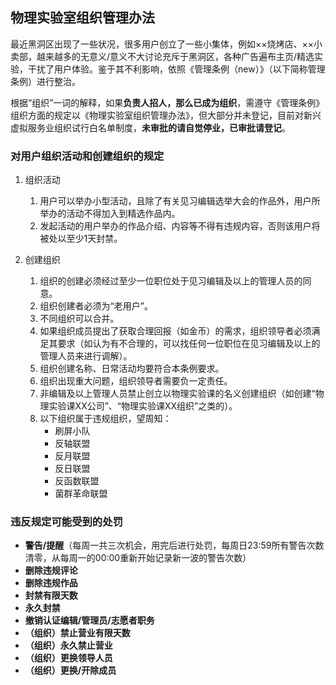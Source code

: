 ## 物理实验室组织管理办法

最近黑洞区出现了一些状况，很多用户创立了一些小集体，例如××烧烤店、××小卖部，越来越多的无意义/意义不大讨论充斥于黑洞区，各种广告遍布主页/精选实验，干扰了用户体验。鉴于其不利影响，依照《管理条例（new）》（以下简称管理条例）进行整治。

根据“组织”一词的解释，如果**负责人招人，那么已成为组织**，需遵守《管理条例》组织方面的规定以《物理实验室组织管理办法》，但大部分并未登记，目前对新兴虚拟服务业组织试行白名单制度，**未审批的请自觉停业，已审批请登记**。

### 对用户组织活动和创建组织的规定

1. 组织活动
    1. 用户可以举办小型活动，且除了有关见习编辑选举大会的作品外，用户所举办的活动不得加入到精选作品内。
    2. 发起活动的用户举办的作品介绍、内容等不得有违规内容，否则该用户将被处以至少1天封禁。

2. 创建组织
    1. 组织的创建必须经过至少一位职位处于见习编辑及以上的管理人员的同意。
    2. 组织创建者必须为“老用户”。
    3. 不同组织可以合并。
    4. 如果组织成员提出了获取合理回报（如金币）的需求，组织领导者必须满足其要求（如认为有不合理的，可以找任何一位职位在见习编辑及以上的管理人员来进行调解）。
    5. 组织创建名称、日常活动均要符合本条例要求。
    6. 组织出现重大问题，组织领导者需要负一定责任。
    7. 非编辑及以上管理人员禁止创立以物理实验课的名义创建组织（如创建“物理实验课XX公司”、“物理实验课XX组织”之类的）。
    8. 以下组织属于违规组织，望周知：
        - 刷屏小队
        - 反轴联盟
        - 反月联盟
        - 反日联盟
        - 反函数联盟
        - 菌群革命联盟

### 违反规定可能受到的处罚

- **警告/提醒**（每周一共三次机会，用完后进行处罚，每周日23:59所有警告次数清零，从每周一的00:00重新开始记录新一波的警告次数）
- **删除违规评论**
- **删除违规作品**
- **封禁有限天数**
- **永久封禁**
- **撤销认证编辑/管理员/志愿者职务**
- **（组织）禁止营业有限天数**
- **（组织）永久禁止营业**
- **（组织）更换领导人员**
- **（组织）更换/开除成员**